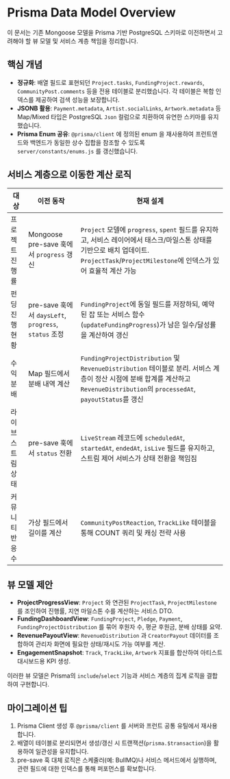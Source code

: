 # Prisma Data Model Overview

이 문서는 기존 Mongoose 모델을 Prisma 기반 PostgreSQL 스키마로 이전하면서 고려해야 할 뷰 모델 및 서비스 계층 책임을 정리합니다.

## 핵심 개념

- **정규화**: 배열 필드로 표현되던 `Project.tasks`, `FundingProject.rewards`, `CommunityPost.comments` 등을 전용 테이블로 분리했습니다. 각 테이블은 복합 인덱스를 제공하여 검색 성능을 보장합니다.
- **JSONB 활용**: `Payment.metadata`, `Artist.socialLinks`, `Artwork.metadata` 등 Map/Mixed 타입은 PostgreSQL `Json` 컬럼으로 치환하여 유연한 스키마를 유지했습니다.
- **Prisma Enum 공유**: `@prisma/client` 에 정의된 enum 을 재사용하여 프런트엔드와 백엔드가 동일한 상수 집합을 참조할 수 있도록 `server/constants/enums.js` 를 갱신했습니다.

## 서비스 계층으로 이동한 계산 로직

| 대상 | 이전 동작 | 현재 설계 |
| ---- | -------- | -------- |
| 프로젝트 진행률 | Mongoose pre-save 훅에서 `progress` 갱신 | `Project` 모델에 `progress`, `spent` 필드를 유지하고, 서비스 레이어에서 태스크/마일스톤 상태를 기반으로 배치 업데이트. `ProjectTask`/`ProjectMilestone`에 인덱스가 있어 효율적 계산 가능 |
| 펀딩 진행 현황 | pre-save 훅에서 `daysLeft`, `progress`, `status` 조정 | `FundingProject`에 동일 필드를 저장하되, 예약된 잡 또는 서비스 함수(`updateFundingProgress`)가 남은 일수/달성률을 계산하여 갱신 |
| 수익 분배 | Map 필드에서 분배 내역 계산 | `FundingProjectDistribution` 및 `RevenueDistribution` 테이블로 분리. 서비스 계층이 정산 시점에 분배 합계를 계산하고 `RevenueDistribution`의 `processedAt`, `payoutStatus`를 갱신 |
| 라이브 스트림 상태 | pre-save 훅에서 `status` 전환 | `LiveStream` 레코드에 `scheduledAt`, `startedAt`, `endedAt`, `isLive` 필드를 유지하고, 스트림 제어 서비스가 상태 전환을 책임짐 |
| 커뮤니티 반응 수 | 가상 필드에서 길이를 계산 | `CommunityPostReaction`, `TrackLike` 테이블을 통해 COUNT 쿼리 및 캐싱 전략 사용 |

## 뷰 모델 제안

- **ProjectProgressView**: `Project` 와 연관된 `ProjectTask`, `ProjectMilestone` 를 조인하여 진행률, 지연 마일스톤 수를 계산하는 서비스 DTO.
- **FundingDashboardView**: `FundingProject`, `Pledge`, `Payment`, `FundingProjectDistribution` 를 묶어 후원자 수, 평균 후원금, 분배 상태를 요약.
- **RevenuePayoutView**: `RevenueDistribution` 과 `CreatorPayout` 데이터를 조합하여 관리자 화면에 필요한 상태/재시도 가능 여부를 계산.
- **EngagementSnapshot**: `Track`, `TrackLike`, `Artwork` 지표를 합산하여 아티스트 대시보드용 KPI 생성.

이러한 뷰 모델은 Prisma의 `include`/`select` 기능과 서비스 계층의 집계 로직을 결합하여 구현합니다.

## 마이그레이션 팁

1. Prisma Client 생성 후 `@prisma/client` 를 서버와 프런트 공통 유틸에서 재사용합니다.
2. 배열이 테이블로 분리되면서 생성/갱신 시 트랜잭션(`prisma.$transaction`)을 활용하여 일관성을 유지합니다.
3. pre-save 훅 대체 로직은 스케줄러(예: BullMQ)나 서비스 메서드에서 실행하며, 관련 필드에 대한 인덱스를 통해 퍼포먼스를 확보합니다.
